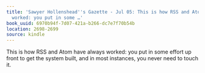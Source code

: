 ```yaml
---
title: 'Sawyer Hollenshead''s Gazette - Jul 05: This is how RSS and Atom have always
  worked: you put in some …'
book_uuid: 6970b94f-7d07-421a-b266-dc7e7f70b54b
location: 2698-2699
source: kindle
---
```


This is how RSS and Atom have always worked: you put in some effort up front to get the system built, and in most instances, you never need to touch it.